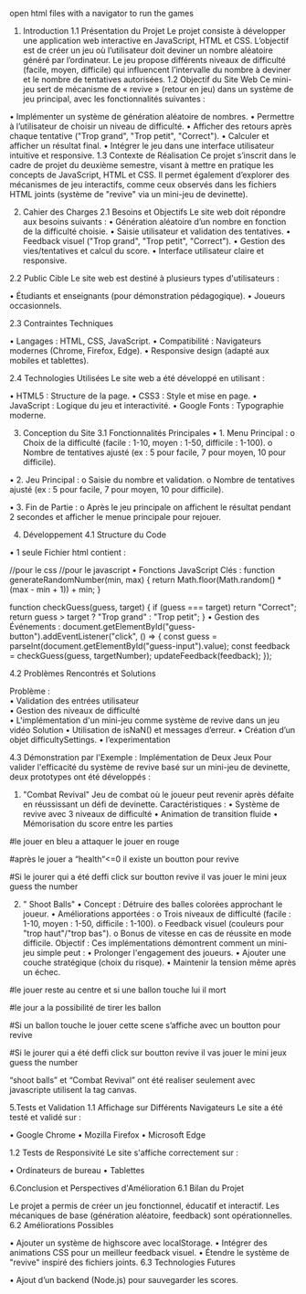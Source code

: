 open html files with a navigator to run the games
1.	Introduction
1.1	Présentation du Projet
Le projet consiste à développer une application web interactive en JavaScript, HTML et CSS. L’objectif est de créer un jeu où l’utilisateur doit deviner un nombre aléatoire généré par l’ordinateur. Le jeu propose différents niveaux de difficulté (facile, moyen, difficile) qui influencent l’intervalle du nombre à deviner et le nombre de tentatives autorisées.
1.2	Objectif du Site Web
Ce mini-jeu sert de mécanisme de « revive » (retour en jeu) dans un système de jeu principal, avec les fonctionnalités suivantes :

•	Implémenter un système de génération aléatoire de nombres.
•	Permettre à l’utilisateur de choisir un niveau de difficulté.
•	Afficher des retours après chaque tentative ("Trop grand", "Trop petit", "Correct").
•	Calculer et afficher un résultat final.
•	Intégrer le jeu dans une interface utilisateur intuitive et responsive.
1.3	Contexte de Réalisation
Ce projet s’inscrit dans le cadre de projet du deuxième semestre, visant à mettre en pratique les concepts de JavaScript, HTML et CSS. Il permet également d’explorer des mécanismes de jeu interactifs, comme ceux observés dans les fichiers HTML joints (système de "revive" via un mini-jeu de devinette).

2.	Cahier des Charges
2.1	Besoins et Objectifs
Le site web doit répondre aux besoins suivants :
•	Génération aléatoire d’un nombre en fonction de la difficulté choisie.
•	Saisie utilisateur et validation des tentatives.
•	Feedback visuel ("Trop grand", "Trop petit", "Correct").
•	Gestion des vies/tentatives et calcul du score.
•	Interface utilisateur claire et responsive.
 
2.2	Public Cible
Le site web est destiné à plusieurs types d'utilisateurs :

•	Étudiants et enseignants (pour démonstration pédagogique).
•	Joueurs occasionnels.

2.3	Contraintes Techniques

•	Langages : HTML, CSS, JavaScript.
•	Compatibilité : Navigateurs modernes (Chrome, Firefox, Edge).
•	Responsive design (adapté aux mobiles et tablettes).

2.4	Technologies Utilisées
Le site web a été développé en utilisant :

•	HTML5 : Structure de la page.
•	CSS3 : Style et mise en page.
•	JavaScript : Logique du jeu et interactivité.
•	Google Fonts : Typographie moderne.

3.	Conception du Site
3.1	Fonctionnalités Principales
•	1. Menu Principal : 
o	Choix de la difficulté (facile : 1-10, moyen : 1-50, difficile : 1-100).
o	Nombre de tentatives ajusté (ex : 5 pour facile, 7 pour moyen, 10 pour difficile).
 
•	2. Jeu Principal :
o	Saisie du nombre et validation.
o	Nombre de tentatives ajusté (ex : 5 pour facile, 7 pour moyen, 10 pour difficile). 
 


•	3. Fin de Partie :
o	Après le jeu principale on affichent le résultat pendant 2 secondes et afficher le menue principale pour rejouer.
   

4.	Développement
4.1	Structure du Code

•	1 seule Fichier html contient :
<body>
<style></style>//pour le css
<script></script>//pour le javascript
</body>
•	Fonctions JavaScript Clés :
function generateRandomNumber(min, max) {
  return Math.floor(Math.random() * (max - min + 1)) + min;
}

function checkGuess(guess, target) {
  if (guess === target) return "Correct";
  return guess > target ? "Trop grand" : "Trop petit";
}
•	Gestion des Événements :
document.getElementById("guess-button").addEventListener("click", () => {
  const guess = parseInt(document.getElementById("guess-input").value);
  const feedback = checkGuess(guess, targetNumber);
  updateFeedback(feedback);
});
 
4.2	Problèmes Rencontrés et Solutions

Problème :				
•	Validation des entrées utilisateur	
•	Gestion des niveaux de difficulté	
•	L'implémentation d'un mini-jeu comme système de revive dans un jeu vidéo
Solution
•	Utilisation de isNaN() et messages d’erreur.
•	Création d’un objet difficultySettings.
•	l’experimentation

4.3 Démonstration par l'Exemple : Implémentation de Deux Jeux
Pour valider l'efficacité du système de revive basé sur un mini-jeu de devinette, deux prototypes ont été développés :
1. "Combat Revival"
Jeu de combat où le joueur peut revenir après défaite en réussissant un défi de devinette.
Caractéristiques :
•	Système de revive avec 3 niveaux de difficulté
•	Animation de transition fluide
•	Mémorisation du score entre les parties

#le jouer en bleu a attaquer le jouer en rouge 
                   

#après le  jouer a “health“<=0 il existe un boutton pour revive

                  

#Si le jourer qui a été deffi click sur boutton revive il vas jouer le mini jeux guess the number
 









2. " Shoot Balls"
•	Concept : Détruire des balles colorées approchant le joueur.
•	Améliorations apportées :
o	Trois niveaux de difficulté (facile : 1-10, moyen : 1-50, difficile : 1-100).
o	Feedback visuel (couleurs pour "trop haut"/"trop bas").
o	Bonus de vitesse en cas de réussite en mode difficile.
Objectif : Ces implémentations démontrent comment un mini-jeu simple peut :
•	Prolonger l'engagement des joueurs.
•	Ajouter une couche stratégique (choix du risque).
•	Maintenir la tension même après un échec.










#le jouer reste au centre et si une ballon touche lui il mort
                   

#le jour a la possibilité de tirer les ballon
 



#Si un ballon touche le jouer cette scene s’affiche avec un boutton pour revive	

                  

#Si le jourer qui a été deffi click sur boutton revive il vas jouer le mini jeux guess the number
         

“shoot balls” et “Combat Revival” ont été realiser seulement avec javascripte utilisent la tag canvas.

 
 
5.Tests et Validation
1.1	Affichage sur Différents Navigateurs
Le site a été testé et validé sur :

•	Google Chrome
•	Mozilla Firefox
•	Microsoft Edge

1.2	Tests de Responsivité
Le site s'affiche correctement sur :

•	Ordinateurs de bureau
•	Tablettes

6.Conclusion et Perspectives d'Amélioration
6.1 Bilan du Projet

Le projet a permis de créer un jeu fonctionnel, éducatif et interactif. Les mécaniques de base (génération aléatoire, feedback) sont opérationnelles.
6.2 Améliorations Possibles

•	Ajouter un système de highscore avec localStorage.
•	Intégrer des animations CSS pour un meilleur feedback visuel.
•	Étendre le système de "revive" inspiré des fichiers joints.
6.3 Technologies Futures

•	Ajout d’un backend (Node.js) pour sauvegarder les scores. 


